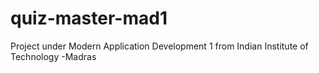 # quiz-master-mad1
Project under Modern Application Development 1 from Indian Institute of Technology -Madras 
